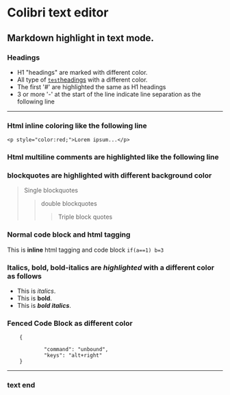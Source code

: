 # Colibri text editor
## Markdown highlight in text mode.

### Headings
- H1 "headings" are marked with different color.
- All type of [`test`headings](headings) with a different color. 
- The first '#' are highlighted the same as H1 headings
- 3 or more '-' at the start of the line indicate line separation as the following line
 ---

### Html inline coloring like the following line
	<p style="color:red;">Lorem ipsum...</p>

### Html multiline comments are highlighted like the following line
<!-- html comment --> 

### blockquotes are highlighted with different background color 
> Single blockquotes
>> double blockquotes
>>> Triple block quotes

### Normal code block and html tagging
 This is <b>inline</b> html tagging and code block `if(a==1) b=3`

### Italics, bold, bold-italics are <em>highlighted</em> with a different color as follows
 * This is *italics*.
 * This is **bold**.
 * This is ***bold italics***.

### Fenced Code Block as different color
```  
    {

            "command": "unbound",
            "keys": "alt+right"
    }
```

---------------------------------------
### text end



















